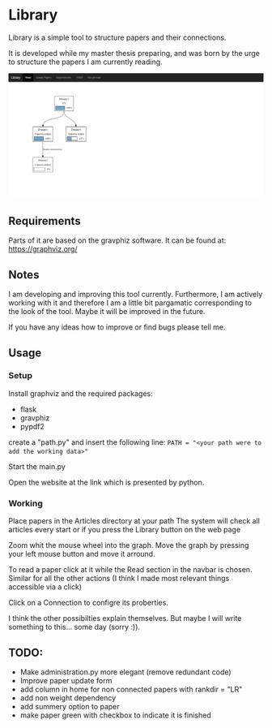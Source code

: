 # Library

Library is a simple tool to structure papers and their connections.

It is developed while my master thesis preparing, and was born by the urge to structure the papers I am currently reading.

![Example image](images/example.png)

## Requirements
Parts of it are based on the gravphiz software. 
It can be found at: https://graphviz.org/

## Notes
I am developing and improving this tool currently.
Furthermore, I am actively working with it and therefore 
I am a little bit pargamatic corresponding to the look of the tool.
Maybe it will be improved in the future.


If you have any ideas how to improve or find bugs please tell me.

## Usage
### Setup
Install graphviz and the required packages:
- flask
- gravphiz
- pypdf2

create a "path.py" and insert the following line:
```PATH = "<your path were to add the working data>"```

Start the main.py

Open the website at the link which is presented by python.

### Working 
Place papers in the Articles directory at your path
The system will check all articles every start or if you press the Library button on the web page

Zoom whit the mouse wheel into the graph.
Move the graph by pressing your left mouse button and move it arround.

To read a paper click at it while the Read section in the navbar is chosen.
Similar for all the other actions (I think I made most relevant things accessible via a click)

Click on a Connection to configre its proberties.



I think the other possibilties explain themselves.
But maybe I will write something to this... some day (sorry :)).


## TODO:
- Make administration.py more elegant (remove redundant code)
- Improve paper update form
- add column in home for non connected papers with rankdir = "LR"
- add non weight dependency
- add summery option to paper
- make paper green with checkbox to indicate it is finished
